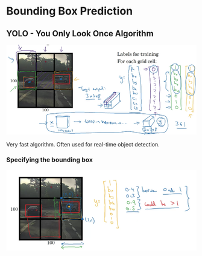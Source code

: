 # Bounding Box Prediction

## YOLO - You Only Look Once Algorithm

![](<../.gitbook/assets/Screen Shot 2020-09-24 at 2.43.44 PM.png>)

Very fast algorithm. Often used for real-time object detection.&#x20;

### Specifying the bounding box

![](<../.gitbook/assets/Screen Shot 2020-09-24 at 2.48.16 PM.png>)

